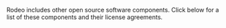 Rodeo includes other open source software components. Click below for a list of these components and their license agreements.
